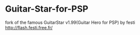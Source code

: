 # Guitar-Star-for-PSP
fork of the famous GuitarStar v1.99(Guitar Hero for PSP) by festi http://flash.festi.free.fr/
